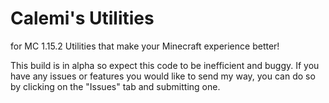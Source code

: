 # Calemi's Utilities
for MC 1.15.2
Utilities that make your Minecraft experience better!

This build is in alpha so expect this code to be inefficient and buggy. If you have any issues or features you would like to send my way, you can do so by clicking on the "Issues" tab and submitting one.
